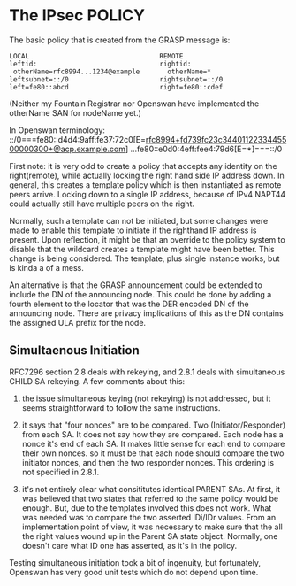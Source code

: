 The IPsec POLICY
================

The basic policy that is created from the GRASP message is:

    LOCAL                                 REMOTE
    leftid:                               rightid:
     otherName=rfc8994...1234@example       otherName=*
    leftsubnet=::/0                       rightsubnet=::/0
    left=fe80::abcd                       right=fe80::cdef

(Neither my Fountain Registrar nor Openswan have implemented the otherName SAN for nodeName yet.)


In Openswan terminology:
::/0===fe80::d4d4:9aff:fe37:72c0[E=rfc8994+fd739fc23c3440112233445500000300+@acp.example.com]
    ...fe80::e0d0:4eff:fee4:79d6[E=*]===::/0

First note: it is very odd to create a policy that accepts any identity on the right(remote),
while actually locking the right hand side IP address down.
In general, this creates a template policy which is then instantiated as remote peers arrive.
Locking down to a single IP address, because of IPv4 NAPT44 could actually still have multiple peers on the right.

Normally, such a template can not be initiated, but some changes were made to enable this template to initiate if the righthand IP address is present.  Upon reflection, it might be that an override to the policy system to disable that the wildcard creates a template might have been better.
This change is being considered.
The template, plus single instance works, but is kinda a of a mess.

An alternative is that the GRASP announcement could be extended to include the DN of the announcing node.   This could be done by adding a fourth element to the locator that was
the DER encoded DN of the announcing node.
There are privacy implications of this as the DN contains the assigned ULA prefix for the node.

Simultaenous Initiation
-----------------------

RFC7296 section 2.8 deals with rekeying, and 2.8.1 deals with simultaneous CHILD SA rekeying.
A few comments about this:

1) the issue simultaneous keying (not rekeying) is not addressed, but it seems straightforward to follow the same instructions.

2) it says that "four nonces" are to be compared.  Two (Initiator/Responder) from each SA.
It does not say how they are compared.  Each node has a nonce it's end of each SA.
It makes little sense for each end to compare their own nonces. so it must be that
each node should compare the two initiator nonces, and then the two responder nonces.
This ordering is not specified in 2.8.1.

3) it's not entirely clear what consititutes identical PARENT SAs.  At first, it was believed that two states that referred to the same policy would be enough.
But, due to the templates involved this does not work.
What was needed was to compare the two asserted IDi/IDr values.
From an implementation point of view, it  was necessary to make sure that the all the right values wound up in the Parent SA state object. Normally, one doesn't care what ID one has asserted, as it's in the policy.

Testing simultaneous initiation took a bit of ingenuity, but fortunately, Openswan has very good unit tests which do not depend upon time.


